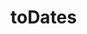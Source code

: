 # toDates

<!-- TODO-START
TODO: Fill short description here.

## Type signature

TODO: Fill type signature down below.

```
any ⇒ any
```

## Examples

TODO: List at least one example down below.

```javascript
toDates(); // ⇒ TODO
```

## Questions

TODO: List questions that may this function answers.
TODO-END -->
